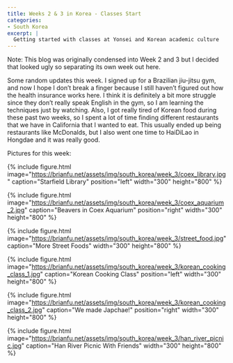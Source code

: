 ```yaml
---
title: Weeks 2 & 3 in Korea - Classes Start
categories:
- South Korea
excerpt: |
  Getting started with classes at Yonsei and Korean academic culture
---
```


Note: This blog was originally condensed into Week 2 and 3 but I decided that looked ugly so separating its own week out here. 

Some random updates this week. I signed up for a Brazilian jiu-jitsu gym, and now I hope I don’t break a finger because I still haven’t figured out how the health insurance works here. I think it is definitely a bit more struggle since they don’t really speak English in the gym, so I am learning the techniques just by watching. Also, I got really tired of Korean food during these past two weeks, so I spent a lot of time finding different restaurants that we have in California that I wanted to eat. This usually ended up being restaurants like McDonalds, but I also went one time to HaiDiLao in Hongdae and it was really good. 

Pictures for this week:

{% include figure.html image="https://brianfu.net/assets/img/south_korea/week_3/coex_library.jpg" caption="Starfield Library" position="left" width="300" height="800" %}

{% include figure.html image="https://brianfu.net/assets/img/south_korea/week_3/coex_aquarium_2.jpg" caption="Beavers in Coex Aquarium" position="right" width="300" height="800" %}

{% include figure.html image="https://brianfu.net/assets/img/south_korea/week_3/street_food.jpg" caption="More Street Foods"  width="300" height="800" %}

{% include figure.html image="https://brianfu.net/assets/img/south_korea/week_3/korean_cooking_class_1.jpg" caption="Korean Cooking Class" position="left" width="300" height="800" %}

{% include figure.html image="https://brianfu.net/assets/img/south_korea/week_3/korean_cooking_class_2.jpg" caption="We made Japchae!" position="right" width="300" height="800" %}

{% include figure.html image="https://brianfu.net/assets/img/south_korea/week_3/han_river_picnic.jpg" caption="Han River Picnic With Friends" width="300" height="800" %}